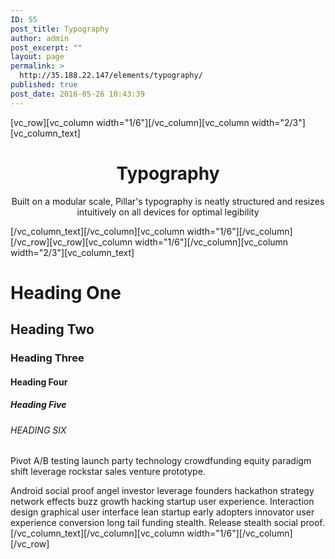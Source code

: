 ```yaml
---
ID: 55
post_title: Typography
author: admin
post_excerpt: ""
layout: page
permalink: >
  http://35.188.22.147/elements/typography/
published: true
post_date: 2016-05-26 10:43:39
---
```

[vc_row][vc_column width="1/6"][/vc_column][vc_column width="2/3"][vc_column_text]
<h1 style="text-align: center;">Typography</h1>
<p class="lead" style="text-align: center;">Built on a modular scale, Pillar's typography is neatly structured and resizes intuitively on all devices for optimal legibility</p>
[/vc_column_text][/vc_column][vc_column width="1/6"][/vc_column][/vc_row][vc_row][vc_column width="1/6"][/vc_column][vc_column width="2/3"][vc_column_text]
<h1>Heading One</h1>
<h2>Heading Two</h2>
<h3>Heading Three</h3>
<h4>Heading Four</h4>
<h5>Heading Five</h5>
<h6>HEADING SIX</h6>
<p class="lead">Pivot A/B testing launch party technology crowdfunding equity paradigm shift leverage rockstar sales venture prototype.</p>
Android social proof angel investor leverage founders hackathon strategy network effects buzz growth hacking startup user experience. Interaction design graphical user interface lean startup early adopters innovator user experience conversion long tail funding stealth. Release stealth social proof.[/vc_column_text][/vc_column][vc_column width="1/6"][/vc_column][/vc_row]